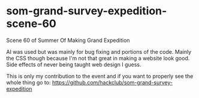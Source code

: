 # som-grand-survey-expedition-scene-60
Scene 60 of Summer Of Making Grand Expedition

AI was used but was mainly for bug fixing and portions of the code. Mainly the CSS though because I'm not that great in making a website look good. Side effects of never being taught web design I guess.

This is only my contribution to the event and if you want to properly see the whole thing go to: https://github.com/hackclub/som-grand-survey-expedition
